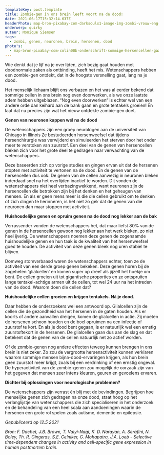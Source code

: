 ```yaml
---
templateKey: post.template
title: Zombie-gen in ons brein leeft voort na de dood!
date: 2021-06-17T15:32:14.637Z
headerPhoto: map-bron-pixabay-com-darksouls1-image-img-zombi-vrouw-eng-jpg-onderschrift-zombi-vrouw-eng
onderwerp: quirky
auteur: Monique Siemsen
tags:
  - zombi, genen, neuronen, brein, hersenen, dood
photo's:
  - map-bron-pixabay-com-colin00b-onderschrift-sommige-hersencellen-gaan-extra-aan-de-slag-na-de-dood-de-genen-van-die-cellen-werken-zelfs-overuren-image-img-neuronen-verbinding-hersencellen-jpg
---
```

Wie denkt dat je lijf na je overlijden, zich bezig gaat houden met doodnormale zaken als ontbinding, heeft het mis. Wetenschappers hebben een zombie-gen ontdekt, dat in de hoogste versnelling gaat, lang na je dood.

Het menselijk lichaam blijft ons verbazen en het was al eerder bekend dat sommige cellen in ons brein nog even doorwerken, als we onze laatste adem hebben uitgeblazen. “Nog even doorwerken” is echter wel van een andere orde dan keihard aan de bank gaan en grote tentakels groeien! Én laat dat nu precies zijn wat het nieuw ontdekte zombie-gen doet.

**Genen van neuronen kappen wél na de dood**

De wetenschappers zijn een groep neurologen aan de universiteit van Chicago in Illinois Ze bestudeerden hersenweefsel dat tijdens hersenchirurgie was verwijderd en simuleerden het sterven door het onder meer te verstoken van zuurstof. Een deel van de genen van hersencellen bleken zich voor het grote deel te gedragen naar verwachting van de wetenschappers. 

Deze baseerden zich op vorige studies en gingen ervan uit dat de hersenen stopten met activiteit te vertonen na de dood. En de genen van de hersencellen dus ook. De genen van de cellen aanwezig in neuronen bleken inderdaad snel na het overlijden inactief te worden. Dit vonden de wetenschappers niet heel verbazingwekkend, want neuronen zijn de hersencellen die betrokken zijn bij het denken en het geheugen van mensen. En als er geen mens meer is die die cellen gebruikt om te denken of zich dingen te herinneren, is het niet zo gek dat de genen van die neuronen dan maar stoppen met activiteit. 

**Huishoudelijke genen en opruim genen na de dood nog lekker aan de bak**

Verrassender vonden de wetenschappers het, dat maar liefst 80% van de genen in de hersencellen gewoon nog lekker aan het werk bleken, zo niet heel ijverig. De wetenschappers noemen deze genen de zogenaamde huishoudelijke genen en hun taak is de kwaliteit van het hersenweefsel goed te houden. De activiteit van deze genen bleek nog uren stabiel te blijven.

Domweg stomverbaasd waren de wetenschappers echter, toen ze de activiteit van een derde groep genen bekeken. Deze genen horen bij de zogeheten ‘glialcellen’ en komen super op dreef als jijzelf het hoekje om bent. De cellen groeien uit tot gigantische proporties en ze ontspruiten lange tentakel-achtige armen uit de cellen, tot wel 24 uur na het intreden van de dood. Waarom doen die cellen dat? 

**Huishoudelijke cellen groeien en krijgen tentakels. Ná je dood.**

Daar hebben de onderzoekers wel een antwoord op. Glialcellen zijn de cellen die de gezondheid van het hersenen in de gaten houden. Als er koorts of andere aanvallen dreigen, komen de glialcellen in actie. Zij moeten de hersenen schoon houden en de boel opruimen na een infectie of zuurstof te kort. En als je dood bent gegaan, is er natuurlijk wel een ernstig zuurstoftekort in de hersenen. De glialcellen gaan dus aan de slag en dat betekent dat de genen van de cellen natuurlijk net zo actief worden.

Of de zombie-genen nog andere effecten teweeg kunnen brengen in ons brein is niet zeker. Zo zou de vergrootte hersenactiviteit kunnen verklaren waarom sommige mensen bijna-dood-ervaringen krijgen, als hun brein geen zuurstof meer krijgt, zoals bij een verdrinking of een ernstig ongeval. De hyperactiviteit van de zombie-genen zou mogelijk de oorzaak zijn van het gegeven dat mensen zeer intens kleuren, geuren en gevoelens ervaren.

**Dichter bij oplossingen voor neurologische problemen?**

De wetenschappers zijn verrast én blij met de bevindingen. Begrijpen hoe menselijke genen zich gedragen na onze dood, staat hoog op het verlanglijstje van wetenschappers die zich specialiseren in het onderzoek en de behandeling van een heel scala aan aandoeningen waarin de hersenen een grote rol spelen zoals autisme, dementie en epilepsie.

*Gepubliceerd op 12.5.2021*

*Bron: F. Dachet, J.B. Brown, T. Valyi-Nagi, K. D. Narayan, A. Serafini, N. Boley, Th. R. Gingeras, S.E. Celniker, G. Mohapatra, J.A. Loeb - Selective time-dependent changes in activity and cell-specific gene expression in human postmortem brain.*